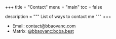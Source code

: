 +++
title = "Contact"
menu = "main"
toc = false

description = """
List of ways to contact me
"""
+++

- Email: [contact@bbaovanc.com](mailto:contact@bbaovanc.com)
- Matrix: [@bbaovanc:boba.best](https://matrix.to/#/@bbaovanc:boba.best)
